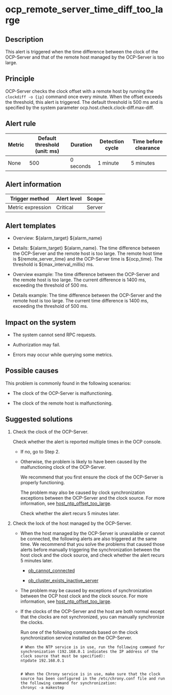 ocp_remote_server_time_diff_too_large
==========================================================



**Description**
------------------------------------

This alert is triggered when the time difference between the clock of the OCP-Server and that of the remote host managed by the OCP-Server is too large.

Principle
------------------------------

OCP-Server checks the clock offset with a remote host by running the `clockdiff -o {ip}` command once every minute. When the offset exceeds the threshold, this alert is triggered. The default threshold is 500 ms and is specified by the system parameter ocp.host.check.clock-diff.max-diff.

**Alert rule**
-----------------------------------



| Metric | Default threshold (unit: ms) | Duration  | Detection cycle | Time before clearance |
|--------|------------------------------|-----------|-----------------|-----------------------|
| None   | 500                          | 0 seconds | 1 minute        | 5 minutes             |



**Alert information**
------------------------------------------



|  Trigger method   | Alert level | Scope  |
|-------------------|-------------|--------|
| Metric expression | Critical    | Server |



**Alert templates**
----------------------------------------

* Overview: \${alarm_target} ${alarm_name}



* Details: \${alarm_target} \${alarm_name}. The time difference between the OCP-Server and the remote host is too large. The remote host time is \${remote_server_time} and the OCP-Server time is \${ocp_time}. The threshold is \${max_interval_millis} ms.



* Overview example: The time difference between the OCP-Server and the remote host is too large. The current difference is 1400 ms, exceeding the threshold of 500 ms.



* Details example: The time difference between the OCP-Server and the remote host is too large. The current time difference is 1400 ms, exceeding the threshold of 500 ms.






**Impact on the system**
---------------------------------------------

* The system cannot send RPC requests.



* Authorization may fail.



* Errors may occur while querying some metrics.






Possible causes
------------------------------------

This problem is commonly found in the following scenarios:

* The clock of the OCP-Server is malfunctioning.



* The clock of the remote host is malfunctioning.






Suggested solutions
----------------------------------------

1. Check the clock of the OCP-Server.

   Check whether the alert is reported multiple times in the OCP console.
   * If no, go to Step 2.



   * Otherwise, the problem is likely to have been caused by the malfunctioning clock of the OCP-Server.

     We recommend that you first ensure the clock of the OCP-Server is properly functioning.

     The problem may also be caused by clock synchronization exceptions between the OCP-Server and the clock source. For more information, see [host_ntp_offset_too_large](../3.application-alert/15.the-offset-between-the-host_ntp_offset_too_large-server-and-the-clock-source.md).

     Check whether the alert recurs 5 minutes later.





2. Check the lock of the host managed by the OCP-Server.

   * When the host managed by the OCP-Server is unavailable or cannot be connected, the following alerts are also triggered at the same time. We recommend that you solve the problems that caused those alerts before manually triggering the synchronization between the host clock and the clock source, and check whether the alert recurs 5 minutes later.

     * [ob_cannot_connected](../2.ob-alert/1.ob_cannot_connected-observer-cannot-be-connected.md)



     * [ob_cluster_exists_inactive_server](../2.ob-alert/3.ob_cluster_exists_inactive_server-ob-the-cluster-is-not-working.md)






   * The problem may be caused by exceptions of synchronization between the OCP host clock and the clock source. For more information, see [host_ntp_offset_too_large](../3.application-alert/15.the-offset-between-the-host_ntp_offset_too_large-server-and-the-clock-source.md).



   * If the clocks of the OCP-Server and the host are both normal except that the clocks are not synchronized, you can manually synchronize the clocks.

     Run one of the following commands based on the clock synchronization service installed on the OCP-Server.

     ```shell
     # When the NTP service is in use, run the following command for synchronization (192.168.0.1 indicates the IP address of the clock source that must be specified):
     ntpdate 192.168.0.1


     # When the Chrony service is in use, make sure that the clock source has been configured in the /etc/chrony.conf file and run the following command for synchronization:
     chronyc -a makestep
     ```
